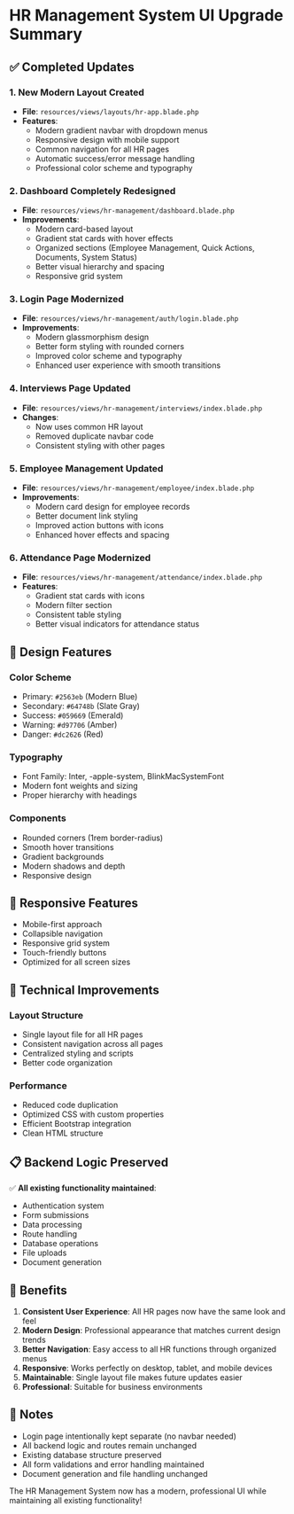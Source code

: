 # HR Management System UI Upgrade Summary

## ✅ Completed Updates

### 1. **New Modern Layout Created**
- **File**: `resources/views/layouts/hr-app.blade.php`
- **Features**:
  - Modern gradient navbar with dropdown menus
  - Responsive design with mobile support
  - Common navigation for all HR pages
  - Automatic success/error message handling
  - Professional color scheme and typography

### 2. **Dashboard Completely Redesigned**
- **File**: `resources/views/hr-management/dashboard.blade.php`
- **Improvements**:
  - Modern card-based layout
  - Gradient stat cards with hover effects
  - Organized sections (Employee Management, Quick Actions, Documents, System Status)
  - Better visual hierarchy and spacing
  - Responsive grid system

### 3. **Login Page Modernized**
- **File**: `resources/views/hr-management/auth/login.blade.php`
- **Improvements**:
  - Modern glassmorphism design
  - Better form styling with rounded corners
  - Improved color scheme and typography
  - Enhanced user experience with smooth transitions

### 4. **Interviews Page Updated**
- **File**: `resources/views/hr-management/interviews/index.blade.php`
- **Changes**:
  - Now uses common HR layout
  - Removed duplicate navbar code
  - Consistent styling with other pages

### 5. **Employee Management Updated**
- **File**: `resources/views/hr-management/employee/index.blade.php`
- **Improvements**:
  - Modern card design for employee records
  - Better document link styling
  - Improved action buttons with icons
  - Enhanced hover effects and spacing

### 6. **Attendance Page Modernized**
- **File**: `resources/views/hr-management/attendance/index.blade.php`
- **Features**:
  - Gradient stat cards with icons
  - Modern filter section
  - Consistent table styling
  - Better visual indicators for attendance status

## 🎨 Design Features

### **Color Scheme**
- Primary: `#2563eb` (Modern Blue)
- Secondary: `#64748b` (Slate Gray)
- Success: `#059669` (Emerald)
- Warning: `#d97706` (Amber)
- Danger: `#dc2626` (Red)

### **Typography**
- Font Family: Inter, -apple-system, BlinkMacSystemFont
- Modern font weights and sizing
- Proper hierarchy with headings

### **Components**
- Rounded corners (1rem border-radius)
- Smooth hover transitions
- Gradient backgrounds
- Modern shadows and depth
- Responsive design

## 📱 Responsive Features

- Mobile-first approach
- Collapsible navigation
- Responsive grid system
- Touch-friendly buttons
- Optimized for all screen sizes

## 🔧 Technical Improvements

### **Layout Structure**
- Single layout file for all HR pages
- Consistent navigation across all pages
- Centralized styling and scripts
- Better code organization

### **Performance**
- Reduced code duplication
- Optimized CSS with custom properties
- Efficient Bootstrap integration
- Clean HTML structure

## 📋 Backend Logic Preserved

✅ **All existing functionality maintained**:
- Authentication system
- Form submissions
- Data processing
- Route handling
- Database operations
- File uploads
- Document generation

## 🚀 Benefits

1. **Consistent User Experience**: All HR pages now have the same look and feel
2. **Modern Design**: Professional appearance that matches current design trends
3. **Better Navigation**: Easy access to all HR functions through organized menus
4. **Responsive**: Works perfectly on desktop, tablet, and mobile devices
5. **Maintainable**: Single layout file makes future updates easier
6. **Professional**: Suitable for business environments

## 📝 Notes

- Login page intentionally kept separate (no navbar needed)
- All backend logic and routes remain unchanged
- Existing database structure preserved
- All form validations and error handling maintained
- Document generation and file handling unchanged

The HR Management System now has a modern, professional UI while maintaining all existing functionality!